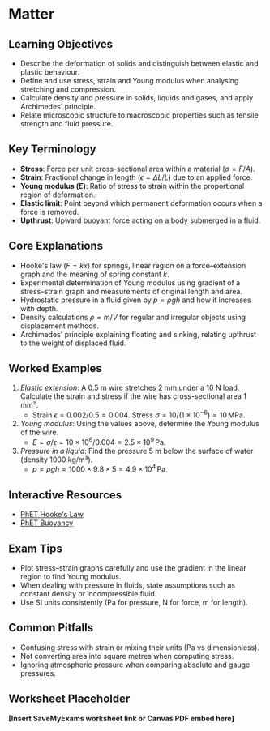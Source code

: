# Matter

## Learning Objectives
- Describe the deformation of solids and distinguish between elastic and plastic behaviour.
- Define and use stress, strain and Young modulus when analysing stretching and compression.
- Calculate density and pressure in solids, liquids and gases, and apply Archimedes' principle.
- Relate microscopic structure to macroscopic properties such as tensile strength and fluid pressure.

## Key Terminology
- **Stress**: Force per unit cross-sectional area within a material ($\sigma=F/A$).
- **Strain**: Fractional change in length ($\epsilon=\Delta L/L$) due to an applied force.
- **Young modulus ($E$)**: Ratio of stress to strain within the proportional region of deformation.
- **Elastic limit**: Point beyond which permanent deformation occurs when a force is removed.
- **Upthrust**: Upward buoyant force acting on a body submerged in a fluid.

## Core Explanations
- Hooke's law ($F=kx$) for springs, linear region on a force–extension graph and the meaning of spring constant $k$.
- Experimental determination of Young modulus using gradient of a stress–strain graph and measurements of original length and area.
- Hydrostatic pressure in a fluid given by $p=\rho gh$ and how it increases with depth.
- Density calculations $\rho=m/V$ for regular and irregular objects using displacement methods.
- Archimedes' principle explaining floating and sinking, relating upthrust to the weight of displaced fluid.

## Worked Examples
1. *Elastic extension*: A 0.5 m wire stretches 2 mm under a 10 N load. Calculate the strain and stress if the wire has cross-sectional area 1 mm².
   - Strain $\epsilon=0.002/0.5=0.004$. Stress $\sigma=10/(1\times10^{-6})=10\,\text{MPa}$.
2. *Young modulus*: Using the values above, determine the Young modulus of the wire.
   - $E=\sigma/\epsilon=10\times10^6/0.004=2.5\times10^9\,\text{Pa}$.
3. *Pressure in a liquid*: Find the pressure 5 m below the surface of water (density 1000 kg/m³).
   - $p=\rho gh=1000\times9.8\times5=4.9\times10^4\,\text{Pa}$.

## Interactive Resources
- [PhET Hooke's Law](https://phet.colorado.edu/en/simulation/hookes-law)
- [PhET Buoyancy](https://phet.colorado.edu/en/simulation/buoyancy)

## Exam Tips
- Plot stress–strain graphs carefully and use the gradient in the linear region to find Young modulus.
- When dealing with pressure in fluids, state assumptions such as constant density or incompressible fluid.
- Use SI units consistently (Pa for pressure, N for force, m for length).

## Common Pitfalls
- Confusing stress with strain or mixing their units (Pa vs dimensionless).
- Not converting area into square metres when computing stress.
- Ignoring atmospheric pressure when comparing absolute and gauge pressures.

## Worksheet Placeholder
**[Insert SaveMyExams worksheet link or Canvas PDF embed here]**
